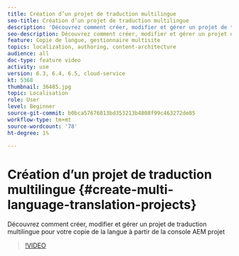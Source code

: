 ```yaml
---
title: Création d’un projet de traduction multilingue
seo-title: Création d’un projet de traduction multilingue
description: 'Découvrez comment créer, modifier et gérer un projet de traduction multilingue pour votre copie de la langue à partir de la console AEM projet '
seo-description: Découvrez comment créer, modifier et gérer un projet de traduction multilingue pour votre copie de la langue à partir de la console AEM projet
feature: Copie de langue, gestionnaire multisite
topics: localization, authoring, content-architecture
audience: all
doc-type: feature video
activity: use
version: 6.3, 6.4, 6.5, cloud-service
kt: 5368
thumbnail: 36485.jpg
topic: Localisation
role: User
level: Beginner
source-git-commit: b0bca57676813bd353213b4808f99c463272de85
workflow-type: tm+mt
source-wordcount: '78'
ht-degree: 1%

---
```



# Création d’un projet de traduction multilingue {#create-multi-language-translation-projects}

Découvrez comment créer, modifier et gérer un projet de traduction multilingue pour votre copie de la langue à partir de la console AEM projet

>[!VIDEO](https://video.tv.adobe.com/v/36485?quality=12&learn=on)
